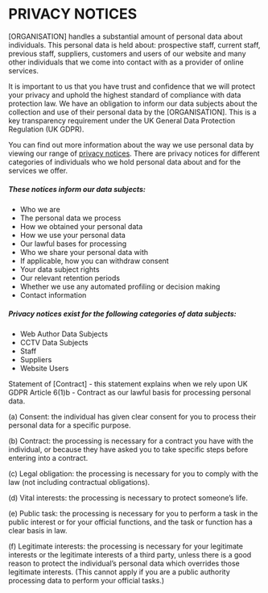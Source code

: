# PRIVACY NOTICES

[ORGANISATION] handles a substantial amount of personal data about individuals. This personal data is held about: prospective staff, current staff, previous staff, suppliers, customers and users of our website and many other individuals that we come into contact with as a provider of online services.

It is important to us that you have trust and confidence that we will protect your privacy and uphold the highest standard of compliance with data protection law. We have an obligation to inform our data subjects about the collection and use of their personal data by the [ORGANISATION]. This is a key transparency requirement under the UK General Data Protection Regulation (UK GDPR).

You can find out more information about the way we use personal data by viewing our range of [privacy notices](#privacy-notices-exist-for-the-following-categories-of-data-subjects). There are privacy notices for different categories of individuals who we hold personal data about and for the services we offer. 

##### These notices inform our data subjects:

* Who we are
* The personal data we process
* How we obtained your personal data
* How we use your personal data
* Our lawful bases for processing
* Who we share your personal data with
* If applicable, how you can withdraw consent
* Your data subject rights
* Our relevant retention periods
* Whether we use any automated profiling or decision making
* Contact information

##### Privacy notices exist for the following categories of data subjects:

* Web Author Data Subjects
* CCTV Data Subjects
* Staff
* Suppliers
* Website Users

Statement of [Contract] - this statement explains when we rely upon UK GDPR Article 6(1)b - Contract as our lawful basis for processing personal data.

(a) Consent: the individual has given clear consent for you to process their personal data for a specific purpose.

(b) Contract: the processing is necessary for a contract you have with the individual, or because they have asked you to take specific steps before entering into a contract.

(c) Legal obligation: the processing is necessary for you to comply with the law (not including contractual obligations).

(d) Vital interests: the processing is necessary to protect someone’s life.

(e) Public task: the processing is necessary for you to perform a task in the public interest or for your official functions, and the task or function has a clear basis in law.

(f) Legitimate interests: the processing is necessary for your legitimate interests or the legitimate interests of a third party, unless there is a good reason to protect the individual’s personal data which overrides those legitimate interests. (This cannot apply if you are a public authority processing data to perform your official tasks.)

